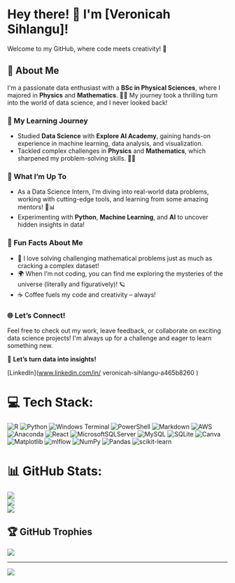 # Hey there! 👋 I'm [Veronicah Sihlangu]!

Welcome to my GitHub, where code meets creativity! 🚀

## 🌟 About Me

I'm a passionate data enthusiast with a **BSc in Physical Sciences**, where I majored in **Physics** and **Mathematics**. 🔭🧠 My journey took a thrilling turn into the world of data science, and I never looked back!


### 🧠 My Learning Journey
- Studied **Data Science** with **Explore AI Academy**, gaining hands-on experience in machine learning, data analysis, and visualization.
- Tackled complex challenges in **Physics** and **Mathematics**, which sharpened my problem-solving skills. 🧮🔬

### 🚀 What I’m Up To
- As a Data Science Intern, I’m diving into real-world data problems, working with cutting-edge tools, and learning from some amazing mentors! 🤖📊
- Experimenting with **Python**, **Machine Learning**, and **AI** to uncover hidden insights in data!

### 🎯 Fun Facts About Me
- 🧲 I love solving challenging mathematical problems just as much as cracking a complex dataset!
- 🌍 When I’m not coding, you can find me exploring the mysteries of the universe (literally and figuratively)! 🪐
- ☕ Coffee fuels my code and creativity – always!

### 🌐 Let’s Connect!
Feel free to check out my work, leave feedback, or collaborate on exciting data science projects! I'm always up for a challenge and eager to learn something new.


🚀 **Let’s turn data into insights!**

[LinkedIn](www.linkedin.com/in/
veronicah-sihlangu-a465b8260
) 


# 💻 Tech Stack:
![R](https://img.shields.io/badge/r-%23276DC3.svg?style=for-the-badge&logo=r&logoColor=white) ![Python](https://img.shields.io/badge/python-3670A0?style=for-the-badge&logo=python&logoColor=ffdd54) ![Windows Terminal](https://img.shields.io/badge/Windows%20Terminal-%234D4D4D.svg?style=for-the-badge&logo=windows-terminal&logoColor=white) ![PowerShell](https://img.shields.io/badge/PowerShell-%235391FE.svg?style=for-the-badge&logo=powershell&logoColor=white) ![Markdown](https://img.shields.io/badge/markdown-%23000000.svg?style=for-the-badge&logo=markdown&logoColor=white) ![AWS](https://img.shields.io/badge/AWS-%23FF9900.svg?style=for-the-badge&logo=amazon-aws&logoColor=white) ![Anaconda](https://img.shields.io/badge/Anaconda-%2344A833.svg?style=for-the-badge&logo=anaconda&logoColor=white) ![React](https://img.shields.io/badge/react-%2320232a.svg?style=for-the-badge&logo=react&logoColor=%2361DAFB) ![MicrosoftSQLServer](https://img.shields.io/badge/Microsoft%20SQL%20Server-CC2927?style=for-the-badge&logo=microsoft%20sql%20server&logoColor=white) ![MySQL](https://img.shields.io/badge/mysql-4479A1.svg?style=for-the-badge&logo=mysql&logoColor=white) ![SQLite](https://img.shields.io/badge/sqlite-%2307405e.svg?style=for-the-badge&logo=sqlite&logoColor=white) ![Canva](https://img.shields.io/badge/Canva-%2300C4CC.svg?style=for-the-badge&logo=Canva&logoColor=white) ![Matplotlib](https://img.shields.io/badge/Matplotlib-%23ffffff.svg?style=for-the-badge&logo=Matplotlib&logoColor=black) ![mlflow](https://img.shields.io/badge/mlflow-%23d9ead3.svg?style=for-the-badge&logo=numpy&logoColor=blue) ![NumPy](https://img.shields.io/badge/numpy-%23013243.svg?style=for-the-badge&logo=numpy&logoColor=white) ![Pandas](https://img.shields.io/badge/pandas-%23150458.svg?style=for-the-badge&logo=pandas&logoColor=white) ![scikit-learn](https://img.shields.io/badge/scikit--learn-%23F7931E.svg?style=for-the-badge&logo=scikit-learn&logoColor=white)
# 📊 GitHub Stats:
![](https://github-readme-stats.vercel.app/api?username=sihlangu01&theme=radical&hide_border=false&include_all_commits=false&count_private=true)<br/>
![](https://github-readme-streak-stats.herokuapp.com/?user=sihlangu01&theme=radical&hide_border=false)<br/>
![](https://github-readme-stats.vercel.app/api/top-langs/?username=sihlangu01&theme=radical&hide_border=false&include_all_commits=false&count_private=true&layout=compact)

## 🏆 GitHub Trophies
![](https://github-profile-trophy.vercel.app/?username=sihlangu01&theme=radical&no-frame=false&no-bg=false&margin-w=4)

---
[![](https://visitcount.itsvg.in/api?id=sihlangu01&icon=0&color=0)](https://visitcount.itsvg.in)

<!-- Proudly created with GPRM ( https://gprm.itsvg.in ) -->
